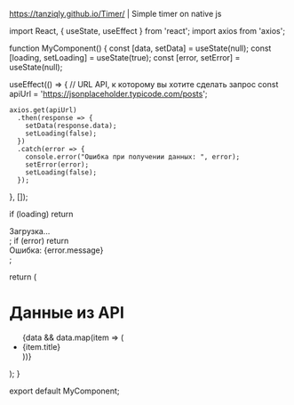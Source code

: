 https://tanziqly.github.io/Timer/ | Simple timer on native js

import React, { useState, useEffect } from 'react';
import axios from 'axios';

function MyComponent() {
  const [data, setData] = useState(null);
  const [loading, setLoading] = useState(true);
  const [error, setError] = useState(null);

  useEffect(() => {
    // URL API, к которому вы хотите сделать запрос
    const apiUrl = 'https://jsonplaceholder.typicode.com/posts';

    axios.get(apiUrl)
      .then(response => {
        setData(response.data);
        setLoading(false);
      })
      .catch(error => {
        console.error("Ошибка при получении данных: ", error);
        setError(error);
        setLoading(false);
      });
  }, []);

  if (loading) return <div>Загрузка...</div>;
  if (error) return <div>Ошибка: {error.message}</div>;

  return (
    <div>
      <h1>Данные из API</h1>
      <ul>
        {data && data.map(item => (
          <li key={item.id}>{item.title}</li>
        ))}
      </ul>
    </div>
  );
}

export default MyComponent;